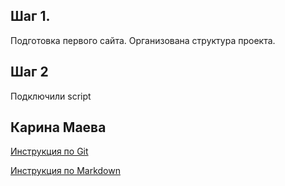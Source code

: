 ## Шаг 1.
Подготовка первого сайта. Организована структура проекта.

## Шаг 2
Подключили script

## Карина Маева
[Инструкция по Git](instruction_KeriMaeva)

[Инструкция по Markdown](Markdown_instruction.md) 